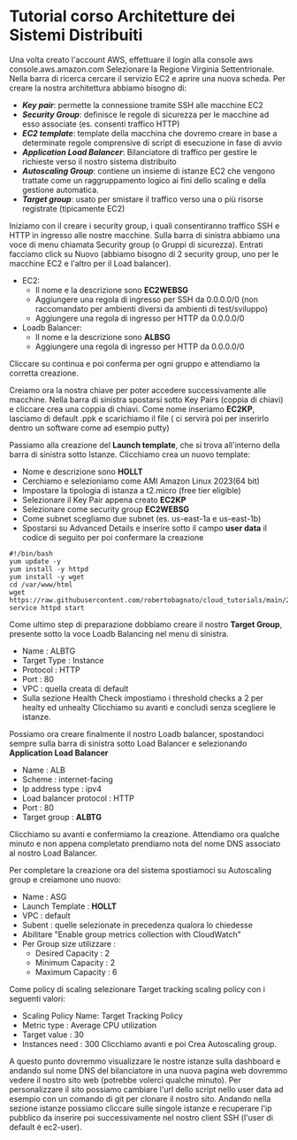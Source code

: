 # Tutorial corso Architetture dei Sistemi Distribuiti
Una volta creato l'account AWS, effettuare il login alla console aws console.aws.amazon.com
Selezionare la Regione Virginia Settentrionale. 
Nella barra di ricerca cercare il servizio EC2 e aprire una nuova scheda. Per creare la nostra architettura abbiamo bisogno di: 
* ***Key pair***: permette la connessione tramite SSH alle macchine EC2
* ***Security Group***: definisce le regole di sicurezza per le macchine ad esso associate (es. consenti traffico HTTP)
* ***EC2 template***: template della macchina che dovremo creare in base a determinate regole comprensive di script di esecuzione in fase di avvio
* ***Application Load Balancer***: Bilanciatore di traffico per gestire le richieste verso il nostro sistema distribuito
* ***Autoscaling Group***: contiene un insieme di istanze EC2 che vengono trattate come un raggruppamento logico ai fini dello scaling e della gestione automatica. 
* ***Target group***: usato per smistare il traffico verso una o più risorse registrate (tipicamente EC2)

Iniziamo con il creare i security group, i quali consentiranno traffico SSH e HTTP in ingresso alle nostre macchine. Sulla barra di sinistra abbiamo una voce di menu chiamata Security group
(o Gruppi di sicurezza). Entrati facciamo click su Nuovo (abbiamo bisogno di 2 security group, uno per le macchine EC2 e l'altro per il Load balancer).
* EC2:
  * Il nome e la descrizione sono __EC2WEBSG__
  * Aggiungere una regola di ingresso per SSH da 0.0.0.0/0  (non raccomandato per ambienti diversi da ambienti di test/sviluppo)
  * Aggiungere una regola di ingresso per HTTP da 0.0.0.0/0 
* Loadb Balancer:
  * Il nome e la descrizione sono __ALBSG__
  * Aggiungere una regola di ingresso per HTTP da 0.0.0.0/0 
  
Cliccare su continua e poi conferma per ogni gruppo e attendiamo la corretta creazione. 

Creiamo ora la nostra chiave per poter accedere successivamente alle macchine. Nella barra di sinistra spostarsi sotto Key Pairs (coppia di chiavi) e cliccare crea una coppia di chiavi. 
Come nome inseriamo __EC2KP__, lasciamo di default .ppk e scarichiamo il file ( ci servirà poi per inserirlo dentro un software come ad esempio putty)

Passiamo alla creazione del __Launch template__, che si trova all'interno della barra di sinistra sotto Istanze. Clicchiamo crea un nuovo template:
* Nome e descrizione sono __HOLLT__
* Cerchiamo e selezioniamo come AMI Amazon Linux 2023(64 bit)
* Impostare la tipologia di istanza a t2.micro (free tier eligible)
* Selezionare il Key Pair appena creato __EC2KP__
* Selezionare come security group __EC2WEBSG__
* Come subnet scegliamo due subnet (es. us-east-1a e us-east-1b)
* Spostarsi su Advanced Details e inserire sotto il campo __user data__ il codice di seguito per poi confermare la creazione


```console
#!/bin/bash
yum update -y
yum install -y httpd
yum install -y wget
cd /var/www/html
wget https://raw.githubusercontent.com/robertobagnato/cloud_tutorials/main/2024/index.html
service httpd start
```

Come ultimo step di preparazione dobbiamo creare il nostro __Target Group__, presente sotto la voce Loadb Balancing nel menu di sinistra.
* Name : ALBTG
* Target Type : Instance
* Protocol : HTTP
* Port : 80
* VPC : quella creata di default
* Sulla sezione Health Check impostiamo i threshold checks a 2 per healty ed unhealty
Clicchiamo su avanti e concludi senza scegliere le istanze.

Possiamo ora creare finalmente il nostro Loadb balancer, spostandoci sempre sulla barra di sinistra sotto Load Balancer e selezionando __Application Load Balancer__
* Name : ALB
* Scheme : internet-facing
* Ip address type : ipv4
* Load balancer protocol : HTTP
* Port : 80
* Target group : __ALBTG__

Clicchiamo su avanti e confermiamo la creazione. Attendiamo ora qualche minuto e non appena completato prendiamo nota del nome DNS associato al nostro Load Balancer. 

Per completare la creazione ora del sistema spostiamoci su Autoscaling group e creiamone uno nuovo:
* Name : ASG
* Launch Template : __HOLLT__
* VPC : default
* Subent : quelle selezionate in precedenza qualora lo chiedesse
* Abilitare "Enable group metrics collection with CloudWatch"
* Per Group size utilizzare :
  * Desired Capacity : 2 
  * Minimum Capacity : 2 
  * Maximum Capacity : 6 
  
Come policy di scaling selezionare Target tracking scaling policy con i seguenti valori: 
* Scaling Policy Name: Target Tracking Policy 
* Metric type : Average CPU utilization 
* Target value : 30 
* Instances need : 300 
Clicchiamo avanti e poi Crea Autoscaling group. 

A questo punto dovremmo visualizzare le nostre istanze sulla dashboard e andando sul nome DNS del bilanciatore in una nuova pagina web dovremmo vedere il nostro sito web (potrebbe volerci qualche minuto).
Per personalizzare il sito possiamo cambiare l'url dello script nello user data ad esempio con un comando di git per clonare il nostro sito. 
Andando nella sezione istanze possiamo cliccare sulle singole istanze e recuperare l'ip pubblico da inserire poi successivamente nel nostro client SSH (l'user di default è ec2-user). 
